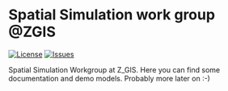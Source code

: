 # Spatial Simulation work group @ZGIS

[![License][license-badge]][license-url]
[![Issues][issues-badge]][issues-url]

[issues-badge]: https://img.shields.io/github/issues/ZGIS/spatial-simulation.svg?style=flat-square
[issues-url]: https://github.com/ZGIS/spatial-simulation/issues

[license-badge]: https://img.shields.io/badge/License-Apache%202-blue.svg?style=flat-square
[license-url]: LICENSE

Spatial Simulation Workgroup at Z_GIS. Here you can find some documentation and demo models. Probably more later on :-)